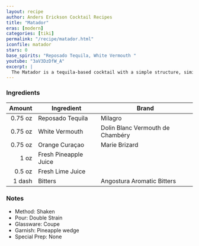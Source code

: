 ```yaml
---
layout: recipe
author: Anders Erickson Cocktail Recipes
title: "Matador"
eras: [modern]
categories: [tiki]
permalink: "/recipe/matador.html"
iconfile: matador
stars: 0
base_spirits: "Reposado Tequila, White Vermouth "
youtube: "3aV3DzDfW_A"
excerpt: |
  The Matador is a tequila-based cocktail with a simple structure, similar to a margarita.
---
```


### Ingredients

|  Amount | Ingredient            | Brand                            |
| ------: | --------------------- | -------------------------------- |
| 0.75 oz | Reposado Tequila      | Milagro                          |
| 0.75 oz | White Vermouth        | Dolin Blanc Vermouth de Chambéry |
| 0.75 oz | Orange Curaçao        | Marie Brizard                    |
|    1 oz | Fresh Pineapple Juice |
|  0.5 oz | Fresh Lime Juice      |
|  1 dash | Bitters               | Angostura Aromatic Bitters       |

### Notes

- Method: Shaken
- Pour: Double Strain
- Glassware: Coupe
- Garnish: Pineapple wedge
- Special Prep: None
